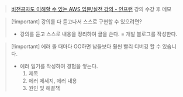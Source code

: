 > [비전공자도 이해할 수 있는 AWS 입문/실전 강의 - 인프런](https://www.inflearn.com/course/비전공자-이해할수있는-aws-입문실전/dashboard) 강의 수강 후 메모

>[!important] 강의를 다 듣고나서 스스로 구현할 수 있으려면? <br>
>- 강의를 듣고 스스로 내용을 정리하여 글을 쓴다.
>= 개발 블로그를 작성한다.

>[!important] 에러 뜰 때마다 OO하면 남들보다 훨씬 빨리 디버깅 할 수 있습니다. <br>
>- 에러 일기를 작성하여 경험을 쌓는다.
>	1. 제목 
>	2. 에러 메세지, 에러 내용
>	3. 원인 및 해결책

